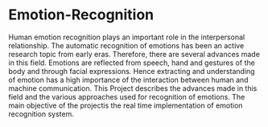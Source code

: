 # Emotion-Recognition

Human emotion recognition plays an important role in the interpersonal relationship. The automatic recognition of emotions has been an active research topic from early eras. Therefore, there are several advances made in this field. Emotions are reflected from speech, hand and gestures of the body and through facial expressions. Hence extracting and understanding of emotion has a high importance of the interaction between human and machine communication. This Project describes the advances made in this field and the various approaches used for recognition of emotions. The main objective of the projectis the real time implementation of emotion recognition system.
